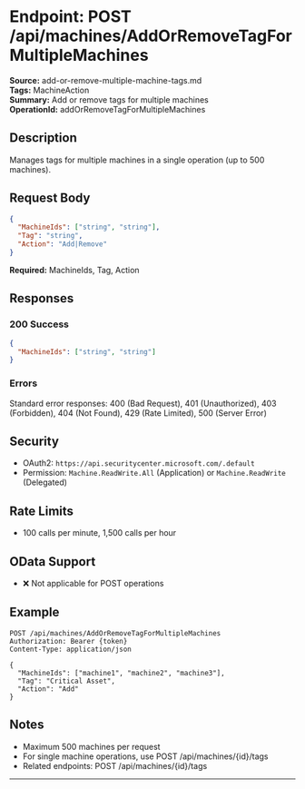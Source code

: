 # Endpoint: POST /api/machines/AddOrRemoveTagForMultipleMachines

**Source:** add-or-remove-multiple-machine-tags.md  
**Tags:** MachineAction  
**Summary:** Add or remove tags for multiple machines  
**OperationId:** addOrRemoveTagForMultipleMachines

## Description
Manages tags for multiple machines in a single operation (up to 500 machines).

## Request Body
```json
{
  "MachineIds": ["string", "string"],
  "Tag": "string",
  "Action": "Add|Remove"
}
```
**Required:** MachineIds, Tag, Action

## Responses
### 200 Success
```json
{
  "MachineIds": ["string", "string"]
}
```

### Errors
Standard error responses: 400 (Bad Request), 401 (Unauthorized), 403 (Forbidden), 404 (Not Found), 429 (Rate Limited), 500 (Server Error)

## Security
- OAuth2: `https://api.securitycenter.microsoft.com/.default`
- Permission: `Machine.ReadWrite.All` (Application) or `Machine.ReadWrite` (Delegated)

## Rate Limits
- 100 calls per minute, 1,500 calls per hour

## OData Support
- ❌ Not applicable for POST operations

## Example
```http
POST /api/machines/AddOrRemoveTagForMultipleMachines
Authorization: Bearer {token}
Content-Type: application/json

{
  "MachineIds": ["machine1", "machine2", "machine3"],
  "Tag": "Critical Asset",
  "Action": "Add"
}
```

## Notes
- Maximum 500 machines per request
- For single machine operations, use POST /api/machines/{id}/tags
- Related endpoints: POST /api/machines/{id}/tags

---
